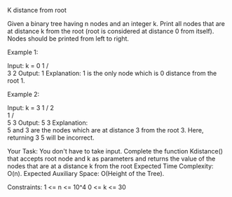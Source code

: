 K distance from root

Given a binary tree having n nodes and an integer k. Print all nodes that are at distance k from the root (root is considered at distance 0 from itself). Nodes should be printed from left to right.

Example 1:

Input:
k = 0
      1
    /   \
   3     2
Output: 
1
Explanation: 
1 is the only node which is 0 distance from the root 1.


Example 2:

Input:
k = 3
        1
       /
      2
       \
        1
      /  \
     5    3
Output: 
5 3
Explanation:  
5 and 3 are the nodes which are at distance 3 from the root 3.
Here, returning 3 5 will be incorrect.


Your Task:
You don't have to take input. Complete the function Kdistance() that accepts root node and k as parameters and returns the value of the nodes that are at a distance k from the root
Expected Time Complexity: O(n).
Expected Auxiliary Space: O(Height of the Tree).

Constraints:
1 <= n <= 10^4
0 <= k <= 30
